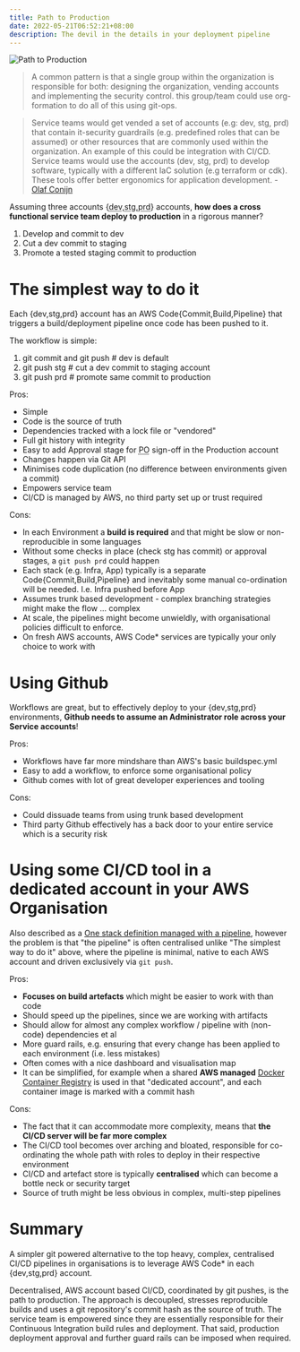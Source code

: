 ```yaml
---
title: Path to Production
date: 2022-05-21T06:52:21+08:00
description: The devil in the details in your deployment pipeline
---
```


<img src="https://s.natalian.org/2022-05-23/path-to-production.png" alt="Path to Production">

> A common pattern is that a single group within the organization is
> responsible for both: designing the organization, vending accounts and
> implementing the security control. this group/team could use org-formation to
> do all of this using git-ops.

> Service teams would get vended a set of accounts (e.g: dev, stg,
> prd) that contain it-security guardrails (e.g. predefined roles that can be
> assumed) or other resources that are commonly used within the organization. An
> example of this could be integration with CI/CD. Service teams would use the
> accounts (dev, stg, prd) to develop software, typically with a different IaC
> solution (e.g terraform or cdk). These tools offer better ergonomics for
> application development. - [Olaf Conijn](https://twitter.com/OConijn)

Assuming three accounts {<abbr title="Development">dev</abbr>,<abbr
title="Staging">stg</abbr>,<abbr title="Production">prd</abbr>} accounts, **how
does a cross functional service team deploy to production** in a rigorous manner?

1. Develop and commit to dev
2. Cut a dev commit to staging
3. Promote a tested staging commit to production

# The simplest way to do it

Each {dev,stg,prd} account has an AWS Code{Commit,Build,Pipeline} that triggers
a build/deployment pipeline once code has been pushed to it.

The workflow is simple:

1. git commit and git push # dev is default
2. git push stg <commit> # cut a dev commit to staging account
3. git push prd <commit> # promote same commit to production

Pros:

- Simple
- Code is the source of truth
- Dependencies tracked with a lock file or "vendored"
- Full git history with integrity
- Easy to add Approval stage for <abbr title="Product Owner">PO</abbr> sign-off in the Production account
- Changes happen via Git API
- Minimises code duplication (no difference between environments given a commit)
- Empowers service team
- CI/CD is managed by AWS, no third party set up or trust required

Cons:

- In each Environment a **build is required** and that might be slow or non-reproducible in some languages
- Without some checks in place (check stg has commit) or approval stages, a `git push prd` could happen
- Each stack (e.g. Infra, App) typically is a separate Code{Commit,Build,Pipeline} and inevitably some manual co-ordination will be needed. I.e. Infra pushed before App
- Assumes trunk based development - complex branching strategies might make the flow ... complex
- At scale, the pipelines might become unwieldly, with organisational policies difficult to enforce.
- On fresh AWS accounts, AWS Code\* services are typically your only choice to work with

# Using Github

Workflows are great, but to effectively deploy to your {dev,stg,prd}
environments, **Github needs to assume an Administrator role across your Service accounts**!

Pros:

- Workflows have far more mindshare than AWS's basic buildspec.yml
- Easy to add a workflow, to enforce some organisational policy
- Github comes with lot of great developer experiences and tooling

Cons:

- Could dissuade teams from using trunk based development
- Third party Github effectively has a back door to your entire service which is a security risk

# Using some CI/CD tool in a dedicated account in your AWS Organisation

Also described as a [One stack definition managed with a
pipeline](https://medium.com/@kief/https-medium-com-kief-using-pipelines-to-manage-environments-with-infrastructure-as-code-b37285a1cbf5),
however the problem is that "the pipeline" is often centralised unlike "The simplest way to do it"
above, where the pipeline is minimal, native to each AWS account and driven exclusively via `git push`.

Pros:

- **Focuses on build artefacts** which might be easier to work with than code
- Should speed up the pipelines, since we are working with artifacts
- Should allow for almost any complex workflow / pipeline with (non-code) dependencies et al
- More guard rails, e.g. ensuring that every change has been applied to each environment (i.e. less mistakes)
- Often comes with a nice dashboard and visualisation map
- It can be simplified, for example when a shared **AWS managed** [Docker Container Registry](https://aws.amazon.com/ecr/) is used in that "dedicated account", and each container image is marked with a commit hash

Cons:

- The fact that it can accommodate more complexity, means that **the CI/CD server will be far more complex**
- The CI/CD tool becomes over arching and bloated, responsible for co-ordinating the whole path with roles to deploy in their respective environment
- CI/CD and artefact store is typically **centralised** which can become a bottle neck or security target
- Source of truth might be less obvious in complex, multi-step pipelines

# Summary

A simpler git powered alternative to the top heavy, complex, centralised CI/CD
pipelines in organisations is to leverage AWS Code\* in each {dev,stg,prd}
account.

Decentralised, AWS account based CI/CD, coordinated by git pushes, is the path
to production. The approach is decoupled, stresses reproducible builds and uses
a git repository's commit hash as the source of truth. The service team is
empowered since they are essentially responsible for their Continuous
Integration build rules and deployment. That said, production deployment
approval and further guard rails can be imposed when required.

